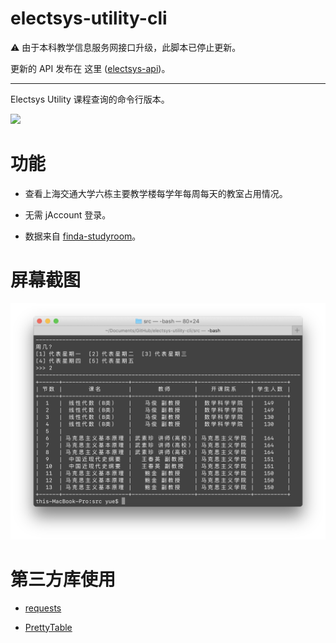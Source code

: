 # electsys-utility-cli

⚠️ 由于本科教学信息服务网接口升级，此脚本已停止更新。

更新的 API 发布在 这里 ([electsys-api](https://github.com/yuetsin/electsys-api/))。

---

Electsys Utility 课程查询的命令行版本。

![](https://travis-ci.org/yuxiqian/electsys-utility-cli.svg?branch=master)

# 功能

* 查看上海交通大学六栋主要教学楼每学年每周每天的教室占用情况。

* 无需 jAccount 登录。

* 数据来自 [finda-studyroom](https://github.com/yuxiqian/finda-studyroom)。

# 屏幕截图

<div align=center>
    <img src="https://raw.githubusercontent.com/yuxiqian/electsys-utility-cli/master/screenshots/screenshots.png" max-width="90%"/>
</div>

# 第三方库使用

* [requests](https://github.com/requests/requests)

* [PrettyTable](https://github.com/dprince/python-prettytable)
